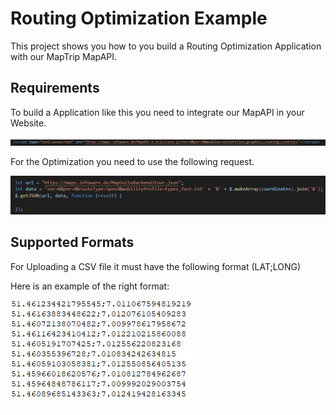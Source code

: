 # Routing Optimization Example 

This project shows you how to you build a Routing Optimization Application with our MapTrip MapAPI. 

## Requirements

To build a Application like this you need to integrate our MapAPI in your Website.

![](readme_png/MapAPILink.PNG)

For the Optimization you need to use the following request.

![](readme_png/optimizationurl.PNG)

## Supported Formats

For Uploading a CSV file it must have the following format (LAT;LONG)

Here is an example of the right format:

![](readme_png/KoordinatenFormat.PNG)

